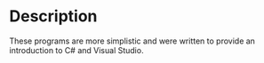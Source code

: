 # Description
These programs are more simplistic and were written to provide an introduction to C# and Visual Studio.
